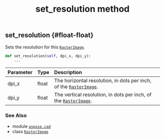 ﻿---
title: set_resolution method
second_title: Aspose.CAD for Python via .NET API References
description: 
type: docs
weight: 410
url: /python-net/aspose.cad/rasterimage/set_resolution/
is_root: false
---

## set_resolution {#float-float}

Sets the resolution for this [`RasterImage`](/cad/python-net/aspose.cad/rasterimage).



```python
def set_resolution(self, dpi_x, dpi_y):
    ...
```


| Parameter | Type | Description |
| :- | :- | :- |
| dpi_x | float | The horizontal resolution, in dots per inch, of the [`RasterImage`](/cad/python-net/aspose.cad/rasterimage). |
| dpi_y | float | The vertical resolution, in dots per inch, of the [`RasterImage`](/cad/python-net/aspose.cad/rasterimage). |



### See Also
* module [`aspose.cad`](../../)
* class [`RasterImage`](/cad/python-net/aspose.cad/rasterimage)
